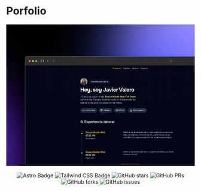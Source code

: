 # Porfolio

<div align="center">
  <a href="https://javalce-porfolio.vercel.app">
    <img src="./public/porfolio.webp">
  </a>
  <p />
</div>

<div align="center">

![Astro Badge](https://img.shields.io/badge/Astro-FF3E00?logo=astro&logoColor=fff&style=flat)
![Tailwind CSS Badge](https://img.shields.io/badge/Tailwind%20CSS-06B6D4?logo=tailwindcss&logoColor=fff&style=flat)
![GitHub stars](https://img.shields.io/github/stars/javalce/porfolio)
![GitHub PRs](https://img.shields.io/github/issues-pr/javalce/porfolio)
![GitHub forks](https://img.shields.io/github/forks/javalce/porfolio)
![GitHub issues](https://img.shields.io/github/issues/javalce/porfolio)

</div>
